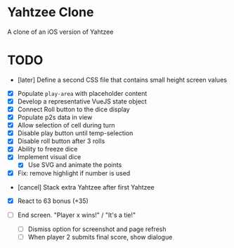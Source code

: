# Yahtzee Clone

A clone of an iOS version of Yahtzee

# TODO

- [later] Define a second CSS file that contains small height screen values
- [x] Populate `play-area` with placeholder content
- [x] Develop a representative VueJS state object
- [x] Connect Roll button to the dice display
- [x] Populate p2s data in view
- [x] Allow selection of cell during turn
- [x] Disable play button until temp-selection
- [x] Disable roll button after 3 rolls
- [x] Ability to freeze dice
- [x] Implement visual dice
    - [x] Use SVG and animate the points
- [x] Fix: remove highlight if number is used
- [cancel] Stack extra Yahtzee after first Yahtzee
- [x] React to 63 bonus (+35)

- [ ] End screen. "Player x wins!" / "It's a tie!"
    - [ ] Dismiss option for screenshot and page refresh
    - [ ] When player 2 submits final score, show dialogue 
